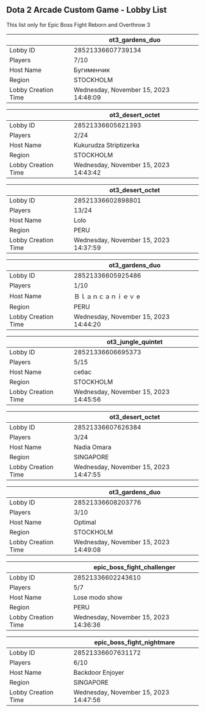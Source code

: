 ## Dota 2 Arcade Custom Game - Lobby List

This list only for Epic Boss Fight Reborn and Overthrow 3

|  | ot3_gardens_duo |
| ------ | ------ |
| Lobby ID | 28521336607739134 |
| Players | 7/10 |
| Host Name | Бугименчик |
| Region | STOCKHOLM |
| Lobby Creation Time | Wednesday, November 15, 2023 14:48:09 |


|  | ot3_desert_octet |
| ------ | ------ |
| Lobby ID | 28521336605621393 |
| Players | 2/24 |
| Host Name | Kukurudza Striptizerka |
| Region | STOCKHOLM |
| Lobby Creation Time | Wednesday, November 15, 2023 14:43:42 |


|  | ot3_desert_octet |
| ------ | ------ |
| Lobby ID | 28521336602898801 |
| Players | 13/24 |
| Host Name | Lolo |
| Region | PERU |
| Lobby Creation Time | Wednesday, November 15, 2023 14:37:59 |


|  | ot3_gardens_duo |
| ------ | ------ |
| Lobby ID | 28521336605925486 |
| Players | 1/10 |
| Host Name | Ｂｌａｎｃａｎｉｅｖ e |
| Region | PERU |
| Lobby Creation Time | Wednesday, November 15, 2023 14:44:20 |


|  | ot3_jungle_quintet |
| ------ | ------ |
| Lobby ID | 28521336606695373 |
| Players | 5/15 |
| Host Name | себас |
| Region | STOCKHOLM |
| Lobby Creation Time | Wednesday, November 15, 2023 14:45:56 |


|  | ot3_desert_octet |
| ------ | ------ |
| Lobby ID | 28521336607626384 |
| Players | 3/24 |
| Host Name | Nadia Omara |
| Region | SINGAPORE |
| Lobby Creation Time | Wednesday, November 15, 2023 14:47:55 |


|  | ot3_gardens_duo |
| ------ | ------ |
| Lobby ID | 28521336608203776 |
| Players | 3/10 |
| Host Name | Optimal |
| Region | STOCKHOLM |
| Lobby Creation Time | Wednesday, November 15, 2023 14:49:08 |


|  | epic_boss_fight_challenger |
| ------ | ------ |
| Lobby ID | 28521336602243610 |
| Players | 5/7 |
| Host Name | Lose modo show |
| Region | PERU |
| Lobby Creation Time | Wednesday, November 15, 2023 14:36:36 |


|  | epic_boss_fight_nightmare |
| ------ | ------ |
| Lobby ID | 28521336607631172 |
| Players | 6/10 |
| Host Name | Backdoor Enjoyer |
| Region | SINGAPORE |
| Lobby Creation Time | Wednesday, November 15, 2023 14:47:56 |



